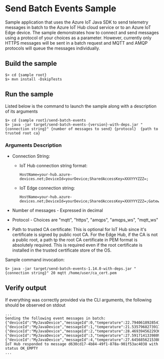 # Send Batch Events Sample 

Sample application that uses the Azure IoT Java SDK to send telemetry messages in batch to the
Azure IoT Hub cloud service or to an Azure IoT Edge device. The sample demonstrates how to connect
and send messages using a protocol of your choices as a parameter. However, currently only HTTPS messages will be sent in a batch request and MQTT and AMQP protocols will queue the messages individually.

## Build the sample

```
$> cd {sample root}
$> mvn install -DskipTests
```

## Run the sample

Listed below is the command to launch the sample along with a description of its arguments

```
$> cd {sample root}/send-batch-events
$> java -jar target/send-batch-events-{version}-with-deps.jar "{connection string}" {number of messages to send} {protocol}  {path to trusted root ca}
```

### Arguments Description

* Connection String:
  * IoT Hub connection string format:

    ```
    HostName=your-hub.azure-devices.net;DeviceId=yourDevice;SharedAccessKey=XXXYYYZZZ=;
    ```

  * IoT Edge connection string:

    ```
    HostName=your-hub.azure-devices.net;DeviceId=yourDevice;SharedAccessKey=XXXYYYZZZ=;GatewayHostName=mygateway.contoso.com
    ```

* Number of messages - Expressed in decimal
* Protocol - Choices are "mqtt", "https", "amqps", "amqps_ws", "mqtt_ws"
* Path to trusted CA certificate: This is optional for IoT Hub since it's certificate is signed by public root CA. For the Edge Hub, if the CA is not a public root, a path tp the root CA certificate in PEM format is absolutely required. This is required even if the root certificate is installed in the trusted certificate store of the OS.

Sample command invocation:

```
$> java -jar target/send-batch-events-1.14.0-with-deps.jar "{connection string}" 20 mqtt /home/user/ca_cert.pem
```

## Verify output

If everything was correctly provided via the CLI arguments, the following should be observed on stdout

```
...
Sending the following event messages in batch:
{"deviceId":"MyJavaDevice","messageId":0,"temperature":22.794061892854135,"humidity":37.62552699796588}
{"deviceId":"MyJavaDevice","messageId":1,"temperature":21.53579682739172,"humidity":37.074460372012084}
{"deviceId":"MyJavaDevice","messageId":2,"temperature":28.469394562293672,"humidity":48.85065152753948}
{"deviceId":"MyJavaDevice","messageId":3,"temperature":27.59171413398098,"humidity":33.7627855634459}
{"deviceId":"MyJavaDevice","messageId":4,"temperature":27.645685621530887,"humidity":49.181172831276676}
IoT Hub responded to message d630cd17-4b84-49f1-878a-901f53ac4038 with status OK_EMPTY
...
```
